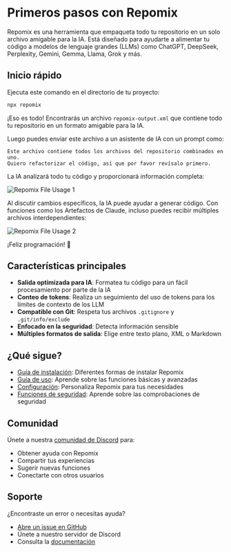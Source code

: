 # Primeros pasos con Repomix

Repomix es una herramienta que empaqueta todo tu repositorio en un solo archivo amigable para la IA. Está diseñado para ayudarte a alimentar tu código a modelos de lenguaje grandes (LLMs) como ChatGPT, DeepSeek, Perplexity, Gemini, Gemma, Llama, Grok y más.

## Inicio rápido

Ejecuta este comando en el directorio de tu proyecto:

```bash
npx repomix
```

¡Eso es todo! Encontrarás un archivo `repomix-output.xml` que contiene todo tu repositorio en un formato amigable para la IA.

Luego puedes enviar este archivo a un asistente de IA con un prompt como:

```
Este archivo contiene todos los archivos del repositorio combinados en uno.
Quiero refactorizar el código, así que por favor revísalo primero.
```

La IA analizará todo tu código y proporcionará información completa:

![Repomix File Usage 1](/images/docs/repomix-file-usage-1.png)

Al discutir cambios específicos, la IA puede ayudar a generar código. Con funciones como los Artefactos de Claude, incluso puedes recibir múltiples archivos interdependientes:

![Repomix File Usage 2](/images/docs/repomix-file-usage-2.png)

¡Feliz programación! 🚀

## Características principales

- **Salida optimizada para IA**: Formatea tu código para un fácil procesamiento por parte de la IA
- **Conteo de tokens**: Realiza un seguimiento del uso de tokens para los límites de contexto de los LLM
- **Compatible con Git**: Respeta tus archivos `.gitignore` y `.git/info/exclude`
- **Enfocado en la seguridad**: Detecta información sensible
- **Múltiples formatos de salida**: Elige entre texto plano, XML o Markdown

## ¿Qué sigue?

- [Guía de instalación](installation.md): Diferentes formas de instalar Repomix
- [Guía de uso](usage.md): Aprende sobre las funciones básicas y avanzadas
- [Configuración](configuration.md): Personaliza Repomix para tus necesidades
- [Funciones de seguridad](security.md): Aprende sobre las comprobaciones de seguridad

## Comunidad

Únete a nuestra [comunidad de Discord](https://discord.gg/wNYzTwZFku) para:
- Obtener ayuda con Repomix
- Compartir tus experiencias
- Sugerir nuevas funciones
- Conectarte con otros usuarios

## Soporte

¿Encontraste un error o necesitas ayuda?
- [Abre un issue en GitHub](https://github.com/yamadashy/repomix/issues)
- Únete a nuestro servidor de Discord
- Consulta la [documentación](https://repomix.com)
